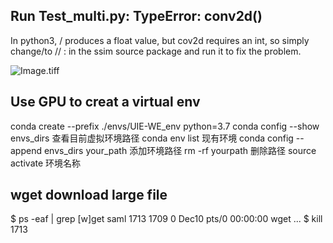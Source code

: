 ## Run Test_multi.py:  TypeError: conv2d()
In python3, / produces a float value, but cov2d requires an int, so simply change/to // : in the ssim source package and run it to fix the problem.

![Image.tiff](https://res.craft.do/user/full/96d960c8-ed2d-4efa-a7c9-40529dc9e545/doc/FF331851-53BD-4224-9B86-56D63B4A6D9A/83E68D32-C566-4B76-87CA-AEC6B27AC6DD_2/KMzH7WpUZRTp4WGsQc879cxMKVB4d0RxBQfSr4wgI4wz/Image.tiff)

## Use GPU to creat a virtual env
conda create --prefix ./envs/UIE-WE_env python=3.7
conda config --show envs_dirs
查看目前虚拟环境路径
conda env list
现有环境
conda config --append envs_dirs your_path
添加环境路径
rm -rf yourpath
删除路径
source activate 环境名称
## wget download large file
$ ps -eaf | grep [w]get 
saml      1713  1709  0 Dec10 pts/0    00:00:00 wget ...
$ kill 1713
